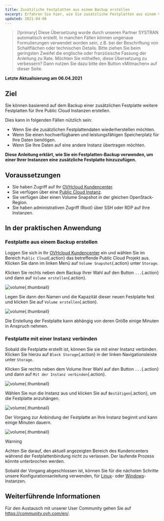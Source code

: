 ```yaml
---
title: Zusätzliche Festplatten aus einem Backup erstellen
excerpt: Erfahren Sie hier, wie Sie zusätzliche Festplatten aus einem Volume Snapshot erzeugen
updated: 2021-04-06
---
```


> [!primary]
> Diese Übersetzung wurde durch unseren Partner SYSTRAN automatisch erstellt. In manchen Fällen können ungenaue Formulierungen verwendet worden sein, z.B. bei der Beschriftung von Schaltflächen oder technischen Details. Bitte ziehen Sie beim geringsten Zweifel die englische oder französische Fassung der Anleitung zu Rate. Möchten Sie mithelfen, diese Übersetzung zu verbessern? Dann nutzen Sie dazu bitte den Button «Mitmachen» auf dieser Seite.
>

**Letzte Aktualisierung am 06.04.2021**

## Ziel

Sie können basierend auf dem Backup einer zusätzlichen Festplatte weitere Festplatten für Ihre Public Cloud Instanzen erstellen.

Dies kann in folgenden Fällen nützlich sein:

- Wenn Sie die zusätzlichen Festplattendaten wiederherstellen möchten.
- Wenn Sie einen hochverfügbaren und leistungsfähigen Speicherplatz für Ihre Daten benötigen.
- Wenn Sie Ihre Daten auf eine andere Instanz übertragen möchten.

**Diese Anleitung erklärt, wie Sie ein Festplatten-Backup verwenden, um einer Ihrer Instanzen eine zusätzliche Festplatte hinzuzufügen.**

## Voraussetzungen

- Sie haben Zugriff auf Ihr [OVHcloud Kundencenter](https://www.ovh.com/auth/?action=gotomanager&from=https://www.ovh.de/&ovhSubsidiary=de).
- Sie verfügen über eine [Public Cloud Instanz](https://www.ovhcloud.com/de/public-cloud).
- Sie verfügen über einen Volume Snapshot in der gleichen OpenStack-Region.
- Sie haben administrativen Zugriff (Root) über SSH oder RDP auf Ihre Instanzen.

## In der praktischen Anwendung

### Festplatte aus einem Backup erstellen

Loggen Sie sich in Ihr [OVHcloud Kundencenter](https://www.ovh.com/auth/?action=gotomanager&from=https://www.ovh.de/&ovhSubsidiary=de) ein und wählen Sie im Bereich `Public Cloud`{.action}  das betreffende Public Cloud Projekt aus. Klicken Sie dann im linken Menü auf `Volume Snapshot`{.action} unter `Storage`.

Klicken Sie rechts neben dem Backup Ihrer Wahl auf den Button `...`{.action} und dann auf `Volume erstellen`{.action}.

![volume](images/volume01.png){.thumbnail}

Legen Sie dann den Namen und die Kapazität dieser neuen Festplatte fest und klicken Sie auf `Volume erstellen`{.action}.

![volume](images/volume02.png){.thumbnail}

Die Erstellung der Festplatte kann abhängig von deren Größe einige Minuten in Anspruch nehmen.

### Festplatte mit einer Instanz verbinden

Sobald die Festplatte erstellt ist, können Sie sie mit einer Instanz verbinden. Klicken Sie hierzu auf `Block Storage`{.action} in der linken Navigationsleiste unter `Storage`.

Klicken Sie rechts neben dem Volume Ihrer Wahl auf den Button `...`{.action} und dann auf `Mit der Instanz verbinden`{.action}.

![volume](images/volume03.png){.thumbnail}

Wählen Sie nun die Instanz aus und klicken Sie auf `Bestätigen`{.action}, um die Festplatte anzuhängen.

![volume](images/volume04.png){.thumbnail}

Der Vorgang zur Anbindung der Festplatte an Ihre Instanz beginnt und kann einige Minuten dauern.

![volume](images/volume05.png){.thumbnail}

> [!warning]
Achten Sie darauf, den aktuell angezeigten Bereich des Kundencenters während der Festplattenbindung nicht zu verlassen. Der laufende Prozess könnte unterbrochen werden.
>

Sobald der Vorgang abgeschlossen ist, können Sie für die nächsten Schritte unsere Konfigurationsanleitung verwenden, für [Linux](../erstellen_zustzliche_festplatte_public_cloud/#unter-linux)- oder [Windows](/pages/platform/public-cloud/create_and_configure_an_additional_disk_on_an_instance#unter-windows)-Instanzen.

## Weiterführende Informationen

Für den Austausch mit unserer User Community gehen Sie auf <https://community.ovh.com/en/>.
